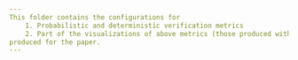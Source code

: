 ```yaml
---
This folder contains the configurations for
	1. Probabilistic and deterministic verification metrics
	2. Part of the visualizations of above metrics (those produced with the verification/scripts/plot.py script).
produced for the paper.
---
```

